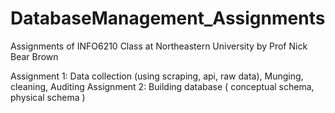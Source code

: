 # DatabaseManagement_Assignments
Assignments of INFO6210 Class at Northeastern University by Prof Nick Bear Brown 

Assignment 1: Data collection (using scraping, api, raw data), Munging, cleaning, Auditing
Assignment 2: Building database ( conceptual schema, physical schema )
